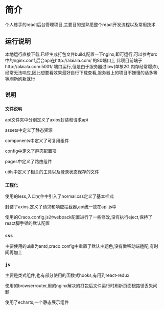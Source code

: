 # 简介

个人练手的react后台管理项目,主要目的是熟悉整个react开发流程以及常用技术

## 运行说明

本地运行直接下载,已经生成打包文件build,配置一下nginx,即可运行,可以参考src中的nginx.conf,后台api在http://alaiala.com/ 的80端口上
此项目前端于http://alaiala.com:5001/ 端口运行,但是由于服务器过low(单核2G,内存经常爆炸),经常无法响应,因此想要看效果最好自行下载查看,服务器上的项目不嫌慢的话多等等刷新刷新就行

## `说明`

### `文件说明`
api文件夹中分别定义了axios封装和请求api

assets中定义了静态资源

components中定义了可复用组件

config中定义了静态配置项

pages中定义了路由组件

utils中定义了相关的工具以及登录状态保存的文件


### `工程化`
使用的less,入口文件中引入了normal.css定义了基本样式

封装了axios,定义了请求和响应拦截器,api统一放在api.js中

使用的Craco.config.js对webpack配置进行了一些修改,没有执行eject,保持了react脚手架的默认配置


### `css`
主要使用的ui库为antd,craco.config中重置了默认主题色,没有做移动端适配,有时间再加上


### `js`

主要是类式组件,也有部分使用的函数式hooks,有用到react-redux

使用的browserrouter,用的nginx解决的打包后文件运行时刷新页面根路径丢失问题

使用了echarts,一个静态展示组件
